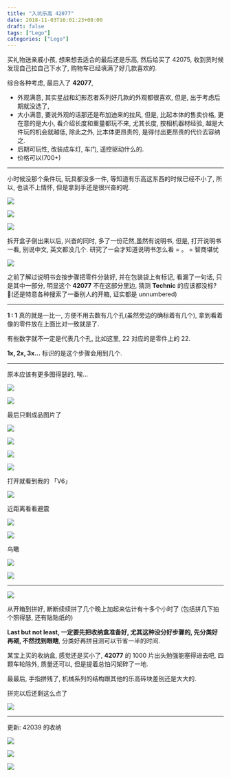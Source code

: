 ```yaml
---
title: "入坑乐高 42077"
date: 2018-11-03T16:01:23+08:00
draft: false
tags: ["Lego"]
categories: ["Lego"]
---
```


买礼物送亲戚小孩, 想来想去适合的最后还是乐高, 然后给买了 42075, 收到货时候发现自己拉自己下水了, 购物车已经填满了好几款喜欢的.

综合各种考虑, 最后入了 **42077**,

- 外观满意, 其实星战和幻影忍者系列好几款的外观都很喜欢, 但是, 出于考虑后期就没选了,
- 大小满意, 要说外观的话那还是布加迪来的拉风, 但是, 比起本体的售卖价格, 更在意的是大小, 看介绍长度和重量都玩不来, 尤其长度, 按相机器材经验, 越是大件玩的机会就越低, 除此之外, 比本体更昂贵的, 是得付出更昂贵的代价去容纳之.
- 后期可玩性, 改装成车灯, 车门, 遥控驱动什么的.
- 价格可以(700+)

---------------

小时候没那个条件玩, 玩具都没多一件, 等知道有乐高这东西的时候已经不小了, 所以, 也谈不上情怀, 但是拿到手还是很兴奋的呢.

![](http://wx3.sinaimg.cn/large/62fdd4d5gy1fwv0hy0cvoj20u00e1mzc.jpg)

![](http://wx1.sinaimg.cn/large/62fdd4d5gy1fwv0ipy27pj23vc2kwu1a.jpg)

![](http://wx3.sinaimg.cn/large/62fdd4d5gy1fwv0it3t2aj23vc2kwnpq.jpg)

拆开盒子倒出来以后, 兴奋的同时, 多了一份茫然,虽然有说明书, 但是, 打开说明书一看, 别说中文, 英文都没几个. 研究了一会才知道说明书怎么看 = 。 = 智商堪忧

![](http://wx4.sinaimg.cn/large/62fdd4d5gy1fwv0hvchndj21400pfn1y.jpg)


之前了解过说明书会按步骤把零件分装好, 并在包装袋上有标记, 看漏了一句话, 只是其中一部分, 明显这个 **42077** 不在这部分里边, 猜测 **Technic** 的应该都没标? (还是特意各种搜索了一番别人的开箱, 证实都是 unnumbered)

---------------

**1 : 1** 真的就是一比一, 方便不用去数有几个孔(虽然旁边的确标着有几个), 拿到看着像的零件放在上面比对一致就是了.

有些数字就不一定是代表几个孔, 比如这里, 22 对应的是零件上的 22.

**1x, 2x, 3x...** 标识的是这个步骤会用到几个.

---------------

原本应该有更多图得瑟的, 唉...

![](http://wx3.sinaimg.cn/large/62fdd4d5gy1fwv0hx7t4aj21400u0gpk.jpg)

![](http://wx2.sinaimg.cn/large/62fdd4d5gy1fwv0hwgaumj21400u076z.jpg)

最后只剩成品图片了

![](http://wx4.sinaimg.cn/large/62fdd4d5gy1fwv0o8420uj22gh1eob29.jpg)

![](http://wx1.sinaimg.cn/large/62fdd4d5gy1fwv0i0nkkvj23my2qu1l8.jpg)

![](http://wx2.sinaimg.cn/large/62fdd4d5gy1fwv0i3okyxj23vc2kwhe6.jpg)

![](http://wx3.sinaimg.cn/large/62fdd4d5gy1fwv0i7c9ypj23i22uou17.jpg)

打开就看到我的 「V6」

![](http://wx4.sinaimg.cn/large/62fdd4d5gy1fwv0iafr35j23vc2kwnpq.jpg)

近距离看看避震

![](http://wx3.sinaimg.cn/large/62fdd4d5gy1fwv0idr5mrj23vc2kwb2m.jpg)

![](http://wx1.sinaimg.cn/large/62fdd4d5gy1fwv0igkvdlj23vc2kw1la.jpg)

鸟瞰

![](http://wx4.sinaimg.cn/large/62fdd4d5gy1fwv2ht0gtbj23402c0kjp.jpg)

![](http://wx1.sinaimg.cn/large/62fdd4d5gy1fwv2hue0zxj23402c0e85.jpg)

---------------

![](http://wx2.sinaimg.cn/large/62fdd4d5gy1fwv255f370j23402c0hdt.jpg)

从开箱到拼好, 断断续续拼了几个晚上加起来估计有十多个小时了 (包括拼几下拍个照得瑟, 还有贴贴纸的)

**Last but not least, 一定要先把收纳盒准备好, 尤其这种没分好步骤的, 先分类好再砌, 不然找到眼瞎**, 分类好再拼目测可以节省一半的时间.

某宝上买的收纳盒, 感觉还是买小了, **42077** 的 1000 片出头勉强能塞得进去吧, 四颗车轮除外, 质量还可以, 但是提着总怕闪架碎了一地.

最最后, 手指拼残了, 机械系列的结构跟其他的乐高砖块差别还是大大的.

拼完以后还剩这么点了

![](http://wx4.sinaimg.cn/mw690/62fdd4d5gy1fwv256ewyjj23402c0kjl.jpg)

-------------

更新: 42039 的收纳

![](http://wx3.sinaimg.cn/large/62fdd4d5gy1fx2y3akkt7j21kw16o7wi.jpg)

![](http://wx2.sinaimg.cn/large/62fdd4d5gy1fx2y3o5vl4j21kw16okjl.jpg)

![](http://wx4.sinaimg.cn/large/62fdd4d5gy1fx39oesrbhj21dc0ww1kx.jpg)